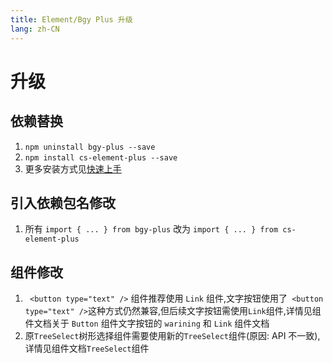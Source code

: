 ```yaml
---
title: Element/Bgy Plus 升级
lang: zh-CN
---
```


# 升级

## 依赖替换

1. `npm uninstall bgy-plus --save`
2. `npm install cs-element-plus --save`
3. 更多安装方式见[快速上手](/zh-CN/guide/quickstart)

## 引入依赖包名修改

1. 所有 `import { ... } from bgy-plus` 改为 `import { ... } from cs-element-plus`

## 组件修改

1. ` <button type="text" />` 组件推荐使用 `Link` 组件,文字按钮使用了` <button type="text" />`这种方式仍然兼容,但后续文字按钮需使用`Link`组件,详情见组件文档关于 `Button` 组件文字按钮的 `warining` 和 `Link` 组件文档
2. 原`TreeSelect`树形选择组件需要使用新的`TreeSelect`组件(原因: API 不一致),详情见组件文档`TreeSelect`组件

<style scoped>
  details {
    margin-top: 8px;
  }
</style>
